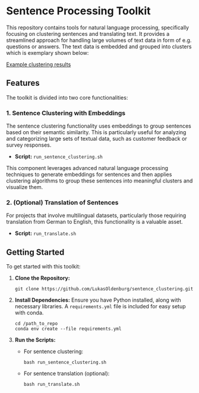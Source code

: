 
# Sentence Processing Toolkit

This repository contains tools for natural language processing, specifically focusing on clustering sentences and translating text. 
It provides a streamlined approach for handling large volumes of text data in form of e.g. questions or answers. 
The text data is embedded and grouped into clusters which is exemplary shown below:

[Example clustering results](results/cluster_analysis_Question.pdf)

## Features

The toolkit is divided into two core functionalities:

### 1. Sentence Clustering with Embeddings


The sentence clustering functionality uses embeddings to group sentences based on their semantic similarity. This is particularly useful for analyzing and categorizing large sets of textual data, such as customer feedback or survey responses.

- **Script:** `run_sentence_clustering.sh`

This component leverages advanced natural language processing techniques to generate embeddings for sentences and then applies clustering algorithms to group these sentences into meaningful clusters and visualize them.

### 2. (Optional) Translation of Sentences

For projects that involve multilingual datasets, particularly those requiring translation from German to English, this functionality is a valuable asset.

- **Script:** `run_translate.sh`


## Getting Started

To get started with this toolkit:

1. **Clone the Repository:**
   ```
   git clone https://github.com/LukasOldenburg/sentence_clustering.git
   ```

2. **Install Dependencies:**
   Ensure you have Python installed, along with necessary libraries. A `requirements.yml` file is included for easy setup with conda.
   ```
   cd /path_to_repo
   conda env create --file requirements.yml
   ```

3. **Run the Scripts:**
   - For sentence clustering:
     ```
     bash run_sentence_clustering.sh
     ```
   - For sentence translation (optional):
     ```
     bash run_translate.sh
     ```


